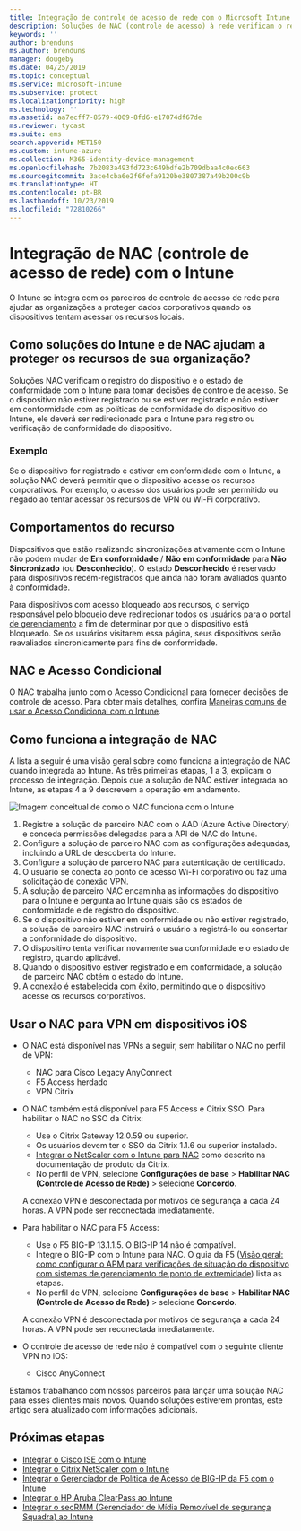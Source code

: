 ```yaml
---
title: Integração de controle de acesso de rede com o Microsoft Intune – Azure | Microsoft Docs
description: Soluções de NAC (controle de acesso) à rede verificam o registro e a conformidade para dispositivos com o Intune. NAC inclui determinados comportamentos e funciona com Acesso Condicional. Veja as etapas para integração e obtenha uma lista de soluções de parceiros.
keywords: ''
author: brenduns
ms.author: brenduns
manager: dougeby
ms.date: 04/25/2019
ms.topic: conceptual
ms.service: microsoft-intune
ms.subservice: protect
ms.localizationpriority: high
ms.technology: ''
ms.assetid: aa7ecff7-8579-4009-8fd6-e17074df67de
ms.reviewer: tycast
ms.suite: ems
search.appverid: MET150
ms.custom: intune-azure
ms.collection: M365-identity-device-management
ms.openlocfilehash: 7b2083a493fd723c649bdfe2b709dbaa4c0ec663
ms.sourcegitcommit: 3ace4cba6e2f6fefa9120be3807387a49b200c9b
ms.translationtype: HT
ms.contentlocale: pt-BR
ms.lasthandoff: 10/23/2019
ms.locfileid: "72810266"
---
```

# <a name="network-access-control-nac-integration-with-intune"></a>Integração de NAC (controle de acesso de rede) com o Intune

O Intune se integra com os parceiros de controle de acesso de rede para ajudar as organizações a proteger dados corporativos quando os dispositivos tentam acessar os recursos locais.

## <a name="how-do-intune-and-nac-solutions-help-protect-your-organization-resources"></a>Como soluções do Intune e de NAC ajudam a proteger os recursos de sua organização?

Soluções NAC verificam o registro do dispositivo e o estado de conformidade com o Intune para tomar decisões de controle de acesso. Se o dispositivo não estiver registrado ou se estiver registrado e não estiver em conformidade com as políticas de conformidade do dispositivo do Intune, ele deverá ser redirecionado para o Intune para registro ou verificação de conformidade do dispositivo.

### <a name="example"></a>Exemplo

Se o dispositivo for registrado e estiver em conformidade com o Intune, a solução NAC deverá permitir que o dispositivo acesse os recursos corporativos. Por exemplo, o acesso dos usuários pode ser permitido ou negado ao tentar acessar os recursos de VPN ou Wi-Fi corporativo.

## <a name="feature-behaviors"></a>Comportamentos do recurso

Dispositivos que estão realizando sincronizações ativamente com o Intune não podem mudar de **Em conformidade** / **Não em conformidade** para **Não Sincronizado** (ou **Desconhecido**). O estado **Desconhecido** é reservado para dispositivos recém-registrados que ainda não foram avaliados quanto à conformidade.

Para dispositivos com acesso bloqueado aos recursos, o serviço responsável pelo bloqueio deve redirecionar todos os usuários para o [portal de gerenciamento](https://portal.manage.microsoft.com) a fim de determinar por que o dispositivo está bloqueado.  Se os usuários visitarem essa página, seus dispositivos serão reavaliados sincronicamente para fins de conformidade.

## <a name="nac-and-conditional-access"></a>NAC e Acesso Condicional

O NAC trabalha junto com o Acesso Condicional para fornecer decisões de controle de acesso. Para obter mais detalhes, confira [Maneiras comuns de usar o Acesso Condicional com o Intune](conditional-access-intune-common-ways-use.md).

## <a name="how-the-nac-integration-works"></a>Como funciona a integração de NAC

A lista a seguir é uma visão geral sobre como funciona a integração de NAC quando integrada ao Intune. As três primeiras etapas, 1 a 3, explicam o processo de integração. Depois que a solução de NAC estiver integrada ao Intune, as etapas 4 a 9 descrevem a operação em andamento.

![Imagem conceitual de como o NAC funciona com o Intune](./media/network-access-control-integrate/ca-intune-common-ways-2.png)

1. Registre a solução de parceiro NAC com o AAD (Azure Active Directory) e conceda permissões delegadas para a API de NAC do Intune.
2. Configure a solução de parceiro NAC com as configurações adequadas, incluindo a URL de descoberta do Intune.
3. Configure a solução de parceiro NAC para autenticação de certificado.
4. O usuário se conecta ao ponto de acesso Wi-Fi corporativo ou faz uma solicitação de conexão VPN.
5. A solução de parceiro NAC encaminha as informações do dispositivo para o Intune e pergunta ao Intune quais são os estados de conformidade e de registro do dispositivo.
6. Se o dispositivo não estiver em conformidade ou não estiver registrado, a solução de parceiro NAC instruirá o usuário a registrá-lo ou consertar a conformidade do dispositivo.
7. O dispositivo tenta verificar novamente sua conformidade e o estado de registro, quando aplicável.
8. Quando o dispositivo estiver registrado e em conformidade, a solução de parceiro NAC obtém o estado do Intune.
9. A conexão é estabelecida com êxito, permitindo que o dispositivo acesse os recursos corporativos.

## <a name="use-nac-for-vpn-on-your-ios-devices"></a>Usar o NAC para VPN em dispositivos iOS  

- O NAC está disponível nas VPNs a seguir, sem habilitar o NAC no perfil de VPN:

  - NAC para Cisco Legacy AnyConnect
  - F5 Access herdado
  - VPN Citrix

- O NAC também está disponível para F5 Access e Citrix SSO. Para habilitar o NAC no SSO da Citrix:

  - Use o Citrix Gateway 12.0.59 ou superior.  
  - Os usuários devem ter o SSO da Citrix 1.1.6 ou superior instalado.
  - [Integrar o NetScaler com o Intune para NAC](https://docs.citrix.com/en-us/netscaler-gateway/12/microsoft-intune-integration/configuring-network-access-control-device-check-for-netscaler-gateway-virtual-server-for-single-factor-authentication-deployment.html) como descrito na documentação de produto da Citrix.
  - No perfil de VPN, selecione **Configurações de base** > **Habilitar NAC (Controle de Acesso de Rede)** > selecione **Concordo**.

  A conexão VPN é desconectada por motivos de segurança a cada 24 horas. A VPN pode ser reconectada imediatamente.

- Para habilitar o NAC para F5 Access:

  - Use o F5 BIG-IP 13.1.1.5. O BIG-IP 14 não é compatível.
  - Integre o BIG-IP com o Intune para NAC. O guia da F5 ([Visão geral: como configurar o APM para verificações de situação do dispositivo com sistemas de gerenciamento de ponto de extremidade](https://support.f5.com/kb/en-us/products/big-ip_apm/manuals/product/apm-client-configuration-7-1-6/6.html#guid-0bd12e12-8107-40ec-979d-c44779a8cc89)) lista as etapas.
  - No perfil de VPN, selecione **Configurações de base** > **Habilitar NAC (Controle de Acesso de Rede)** > selecione **Concordo**.

  A conexão VPN é desconectada por motivos de segurança a cada 24 horas. A VPN pode ser reconectada imediatamente.

- O controle de acesso de rede não é compatível com o seguinte cliente VPN no iOS:
  - Cisco AnyConnect

Estamos trabalhando com nossos parceiros para lançar uma solução NAC para esses clientes mais novos. Quando soluções estiverem prontas, este artigo será atualizado com informações adicionais.

## <a name="next-steps"></a>Próximas etapas

- [Integrar o Cisco ISE com o Intune](https://www.cisco.com/c/en/us/td/docs/security/ise/2-1/admin_guide/b_ise_admin_guide_21/b_ise_admin_guide_20_chapter_01000.html)
- [Integrar o Citrix NetScaler com o Intune](https://docs.citrix.com/en-us/netscaler-gateway/12/microsoft-intune-integration/configuring-network-access-control-device-check-for-netscaler-gateway-virtual-server-for-single-factor-authentication-deployment.html)
- [Integrar o Gerenciador de Política de Acesso de BIG-IP da F5 com o Intune](https://support.f5.com/kb/en-us/products/big-ip_apm/manuals/product/apm-client-configuration-13-0-0/6.html)
- [Integrar o HP Aruba ClearPass ao Intune](https://support.arubanetworks.com/Documentation/tabid/77/DMXModule/512/Command/Core_Download/Default.aspx?EntryId=31271)
- [Integrar o secRMM (Gerenciador de Mídia Removível de segurança Squadra) ao Intune](http://www.squadratechnologies.com/StaticContent/ProductDownload/secRMM/9.9.0.0/secRMMIntuneAccessControlSetupGuide.pdf)
